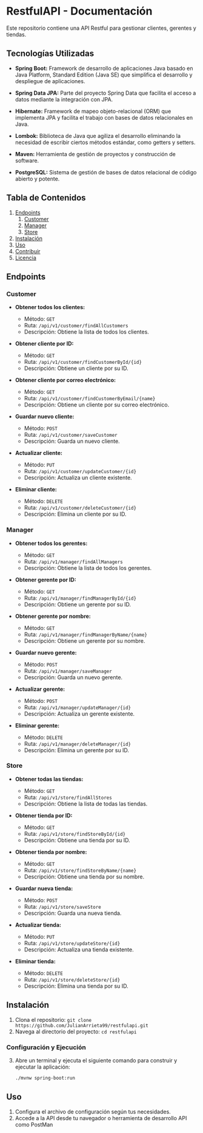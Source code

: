 # RestfulAPI - Documentación

Este repositorio contiene una API Restful para gestionar clientes, gerentes y tiendas.

## Tecnologías Utilizadas

- **Spring Boot:** Framework de desarrollo de aplicaciones Java basado en Java Platform, Standard Edition (Java SE) que simplifica el desarrollo y despliegue de aplicaciones.

- **Spring Data JPA:** Parte del proyecto Spring Data que facilita el acceso a datos mediante la integración con JPA.

- **Hibernate:** Framework de mapeo objeto-relacional (ORM) que implementa JPA y facilita el trabajo con bases de datos relacionales en Java.

- **Lombok:** Biblioteca de Java que agiliza el desarrollo eliminando la necesidad de escribir ciertos métodos estándar, como getters y setters.

- **Maven:** Herramienta de gestión de proyectos y construcción de software.

- **PostgreSQL:** Sistema de gestión de bases de datos relacional de código abierto y potente.


## Tabla de Contenidos

1. [Endpoints](#endpoints)
    1. [Customer](#customer)
    2. [Manager](#manager)
    3. [Store](#store)
2. [Instalación](#instalación)
3. [Uso](#uso)
4. [Contribuir](#contribuir)
5. [Licencia](#licencia)

## Endpoints

### Customer

- **Obtener todos los clientes:**
  - Método: `GET`
  - Ruta: `/api/v1/customer/findAllCustomers`
  - Descripción: Obtiene la lista de todos los clientes.

- **Obtener cliente por ID:**
  - Método: `GET`
  - Ruta: `/api/v1/customer/findCustomerById/{id}`
  - Descripción: Obtiene un cliente por su ID.

- **Obtener cliente por correo electrónico:**
  - Método: `GET`
  - Ruta: `/api/v1/customer/findCustomerByEmail/{name}`
  - Descripción: Obtiene un cliente por su correo electrónico.

- **Guardar nuevo cliente:**
  - Método: `POST`
  - Ruta: `/api/v1/customer/saveCustomer`
  - Descripción: Guarda un nuevo cliente.

- **Actualizar cliente:**
  - Método: `PUT`
  - Ruta: `/api/v1/customer/updateCustomer/{id}`
  - Descripción: Actualiza un cliente existente.

- **Eliminar cliente:**
  - Método: `DELETE`
  - Ruta: `/api/v1/customer/deleteCustomer/{id}`
  - Descripción: Elimina un cliente por su ID.

### Manager

- **Obtener todos los gerentes:**
  - Método: `GET`
  - Ruta: `/api/v1/manager/findAllManagers`
  - Descripción: Obtiene la lista de todos los gerentes.

- **Obtener gerente por ID:**
  - Método: `GET`
  - Ruta: `/api/v1/manager/findManagerById/{id}`
  - Descripción: Obtiene un gerente por su ID.

- **Obtener gerente por nombre:**
  - Método: `GET`
  - Ruta: `/api/v1/manager/findManagerByName/{name}`
  - Descripción: Obtiene un gerente por su nombre.

- **Guardar nuevo gerente:**
  - Método: `POST`
  - Ruta: `/api/v1/manager/saveManager`
  - Descripción: Guarda un nuevo gerente.

- **Actualizar gerente:**
  - Método: `POST`
  - Ruta: `/api/v1/manager/updateManager/{id}`
  - Descripción: Actualiza un gerente existente.

- **Eliminar gerente:**
  - Método: `DELETE`
  - Ruta: `/api/v1/manager/deleteManager/{id}`
  - Descripción: Elimina un gerente por su ID.

### Store

- **Obtener todas las tiendas:**
  - Método: `GET`
  - Ruta: `/api/v1/store/findAllStores`
  - Descripción: Obtiene la lista de todas las tiendas.

- **Obtener tienda por ID:**
  - Método: `GET`
  - Ruta: `/api/v1/store/findStoreById/{id}`
  - Descripción: Obtiene una tienda por su ID.

- **Obtener tienda por nombre:**
  - Método: `GET`
  - Ruta: `/api/v1/store/findStoreByName/{name}`
  - Descripción: Obtiene una tienda por su nombre.

- **Guardar nueva tienda:**
  - Método: `POST`
  - Ruta: `/api/v1/store/saveStore`
  - Descripción: Guarda una nueva tienda.

- **Actualizar tienda:**
  - Método: `PUT`
  - Ruta: `/api/v1/store/updateStore/{id}`
  - Descripción: Actualiza una tienda existente.

- **Eliminar tienda:**
  - Método: `DELETE`
  - Ruta: `/api/v1/store/deleteStore/{id}`
  - Descripción: Elimina una tienda por su ID.

## Instalación

1. Clona el repositorio: `git clone https://github.com/JulianArrieta99/restfulapi.git`
2. Navega al directorio del proyecto: `cd restfulapi`

### Configuración y Ejecución

3. Abre un terminal y ejecuta el siguiente comando para construir y ejecutar la aplicación:
   ```bash
   ./mvnw spring-boot:run

## Uso

1. Configura el archivo de configuración según tus necesidades.
3. Accede a la API desde tu navegador o herramienta de desarrollo API como PostMan


